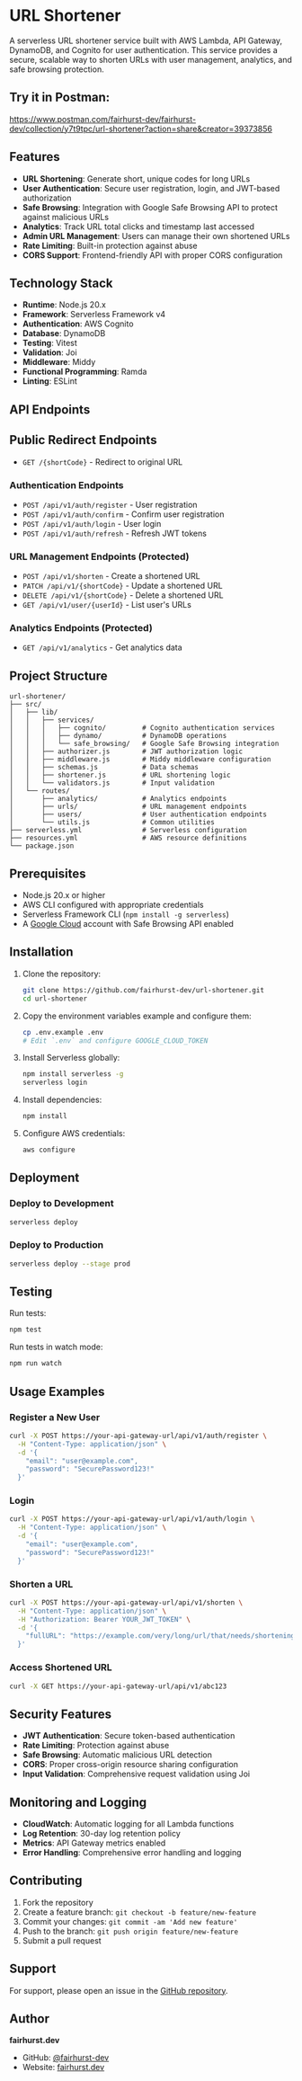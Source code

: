 # URL Shortener

A serverless URL shortener service built with AWS Lambda, API Gateway, DynamoDB, and Cognito for user authentication. This service provides a secure, scalable way to shorten URLs with user management, analytics, and safe browsing protection.

## Try it in Postman:

https://www.postman.com/fairhurst-dev/fairhurst-dev/collection/y7t9tpc/url-shortener?action=share&creator=39373856

## Features

- **URL Shortening**: Generate short, unique codes for long URLs
- **User Authentication**: Secure user registration, login, and JWT-based authorization
- **Safe Browsing**: Integration with Google Safe Browsing API to protect against malicious URLs
- **Analytics**: Track URL total clicks and timestamp last accessed
- **Admin URL Management**: Users can manage their own shortened URLs
- **Rate Limiting**: Built-in protection against abuse
- **CORS Support**: Frontend-friendly API with proper CORS configuration

## Technology Stack

- **Runtime**: Node.js 20.x
- **Framework**: Serverless Framework v4
- **Authentication**: AWS Cognito
- **Database**: DynamoDB
- **Testing**: Vitest
- **Validation**: Joi
- **Middleware**: Middy
- **Functional Programming**: Ramda
- **Linting**: ESLint

## API Endpoints

## Public Redirect Endpoints

- `GET /{shortCode}` - Redirect to original URL

### Authentication Endpoints

- `POST /api/v1/auth/register` - User registration
- `POST /api/v1/auth/confirm` - Confirm user registration
- `POST /api/v1/auth/login` - User login
- `POST /api/v1/auth/refresh` - Refresh JWT tokens

### URL Management Endpoints (Protected)

- `POST /api/v1/shorten` - Create a shortened URL
- `PATCH /api/v1/{shortCode}` - Update a shortened URL
- `DELETE /api/v1/{shortCode}` - Delete a shortened URL
- `GET /api/v1/user/{userId}` - List user's URLs

### Analytics Endpoints (Protected)

- `GET /api/v1/analytics` - Get analytics data

## Project Structure

```
url-shortener/
├── src/
│   ├── lib/
│   │   ├── services/
│   │   │   ├── cognito/         # Cognito authentication services
│   │   │   ├── dynamo/          # DynamoDB operations
│   │   │   └── safe_browsing/   # Google Safe Browsing integration
│   │   ├── authorizer.js        # JWT authorization logic
│   │   ├── middleware.js        # Middy middleware configuration
│   │   ├── schemas.js           # Data schemas
│   │   ├── shortener.js         # URL shortening logic
│   │   └── validators.js        # Input validation
│   └── routes/
│       ├── analytics/           # Analytics endpoints
│       ├── urls/                # URL management endpoints
│       ├── users/               # User authentication endpoints
│       └── utils.js             # Common utilities
├── serverless.yml               # Serverless configuration
├── resources.yml                # AWS resource definitions
└── package.json
```

## Prerequisites

- Node.js 20.x or higher
- AWS CLI configured with appropriate credentials
- Serverless Framework CLI (`npm install -g serverless`)
- A [Google Cloud](https://cloud.google.com/) account with Safe Browsing API enabled

## Installation

1. Clone the repository:

   ```bash
   git clone https://github.com/fairhurst-dev/url-shortener.git
   cd url-shortener
   ```

2. Copy the environment variables example and configure them:

   ```bash
   cp .env.example .env
   # Edit `.env` and configure GOOGLE_CLOUD_TOKEN
   ```

3. Install Serverless globally:

   ```bash
   npm install serverless -g
   serverless login
   ```

4. Install dependencies:

   ```bash
   npm install
   ```

5. Configure AWS credentials:
   ```bash
   aws configure
   ```

## Deployment

### Deploy to Development

```bash
serverless deploy
```

### Deploy to Production

```bash
serverless deploy --stage prod
```

## Testing

Run tests:

```bash
npm test
```

Run tests in watch mode:

```bash
npm run watch
```

## Usage Examples

### Register a New User

```bash
curl -X POST https://your-api-gateway-url/api/v1/auth/register \
  -H "Content-Type: application/json" \
  -d '{
    "email": "user@example.com",
    "password": "SecurePassword123!"
  }'
```

### Login

```bash
curl -X POST https://your-api-gateway-url/api/v1/auth/login \
  -H "Content-Type: application/json" \
  -d '{
    "email": "user@example.com",
    "password": "SecurePassword123!"
  }'
```

### Shorten a URL

```bash
curl -X POST https://your-api-gateway-url/api/v1/shorten \
  -H "Content-Type: application/json" \
  -H "Authorization: Bearer YOUR_JWT_TOKEN" \
  -d '{
    "fullURL": "https://example.com/very/long/url/that/needs/shortening"
  }'
```

### Access Shortened URL

```bash
curl -X GET https://your-api-gateway-url/api/v1/abc123
```

## Security Features

- **JWT Authentication**: Secure token-based authentication
- **Rate Limiting**: Protection against abuse
- **Safe Browsing**: Automatic malicious URL detection
- **CORS**: Proper cross-origin resource sharing configuration
- **Input Validation**: Comprehensive request validation using Joi

## Monitoring and Logging

- **CloudWatch**: Automatic logging for all Lambda functions
- **Log Retention**: 30-day log retention policy
- **Metrics**: API Gateway metrics enabled
- **Error Handling**: Comprehensive error handling and logging

## Contributing

1. Fork the repository
2. Create a feature branch: `git checkout -b feature/new-feature`
3. Commit your changes: `git commit -am 'Add new feature'`
4. Push to the branch: `git push origin feature/new-feature`
5. Submit a pull request

## Support

For support, please open an issue in the [GitHub repository](https://github.com/fairhurst-dev/url-shortener/issues).

## Author

**fairhurst.dev**

- GitHub: [@fairhurst-dev](https://github.com/fairhurst-dev)
- Website: [fairhurst.dev](https://fairhurst.dev)
